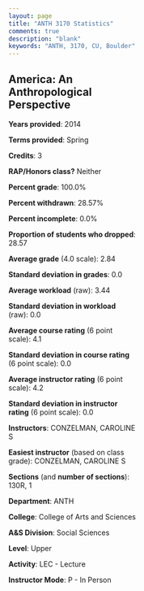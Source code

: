 ```yaml
---
layout: page
title: "ANTH 3170 Statistics"
comments: true
description: "blank"
keywords: "ANTH, 3170, CU, Boulder"
--- 
```

<head>
<script src="https://ajax.googleapis.com/ajax/libs/jquery/2.1.3/jquery.min.js"></script>
<script src="https://dl.dropboxusercontent.com/s/pc42nxpaw1ea4o9/highcharts.js?dl=0"></script>
<!-- <script src="../assets/js/highcharts.js"></script> -->
<style type="text/css">@font-face {
	font-family: "Bebas Neue";
	src: url(https://www.filehosting.org/file/details/544349/BebasNeue%20Regular.otf) format("opentype");
	}
	h1.Bebas { 
		font-family: "Bebas Neue", Verdana, Tahoma;
	}
</style>
</head>
<body>
	<div id="container" style="float: right; width: 45%; height: 88%; margin-left: 2.5%; margin-right: 2.5%;"></div>
	<script language="JavaScript">
		$(document).ready(function() {
		var chart = {type: 'column'};
		var title = {text: 'Grade Distribution'};
		var xAxis = {categories: ['A','B','C','D','F'],crosshair: true};
		var yAxis = {min: 0,title: {text: 'Percentage'}};
		var tooltip = {headerFormat: '<center><b><span style="font-size:20px">{point.key}</span></b></center>',
		               pointFormat: '<td style="padding:0"><b>{point.y:.1f}%</b></td>',
		               footerFormat: '</table>',shared: true,useHTML: true};
		var plotOptions = {column: {pointPadding: 0.0,borderWidth: 0}};  
		var credits = {enabled: false};var series= [{name: 'Percent',data: [40.0,20.0,30.0,10.0,0.0,]}];
		var json = {};
		json.chart = chart;
		json.title = title;
		json.tooltip = tooltip;
		json.xAxis = xAxis;
		json.yAxis = yAxis;  
		json.series = series;
		json.plotOptions = plotOptions;  
		json.credits = credits;
		$('#container').highcharts(json);
	});
	</script>
</body>
			   
## America: An Anthropological Perspective

**Years provided**: 2014

**Terms provided**: Spring

**Credits**: 3

**RAP/Honors class?** Neither

**Percent grade**: 100.0%

**Percent withdrawn**: 28.57%

**Percent incomplete**: 0.0%

**Proportion of students who dropped**: 28.57

**Average grade** (4.0 scale): 2.84

**Standard deviation in grades**: 0.0

**Average workload** (raw): 3.44

**Standard deviation in workload** (raw): 0.0

**Average course rating** (6 point scale): 4.1

**Standard deviation in course rating** (6 point scale): 0.0

**Average instructor rating** (6 point scale): 4.2

**Standard deviation in instructor rating** (6 point scale): 0.0

**Instructors**: CONZELMAN, CAROLINE S

**Easiest instructor** (based on class grade): CONZELMAN, CAROLINE S

**Sections** (and **number of sections**): 130R, 1

**Department**: ANTH

**College**: College of Arts and Sciences

**A&S Division**: Social Sciences

**Level**: Upper

**Activity**: LEC - Lecture

**Instructor Mode**: P  - In Person